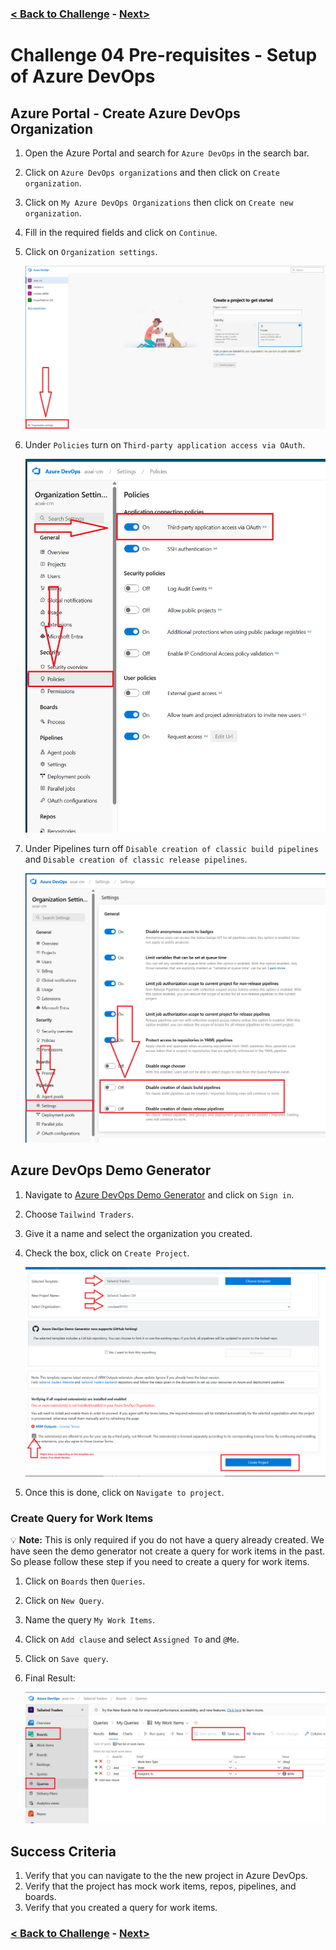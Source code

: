 ### [< Back to Challenge](../../Challenge-04.md) - [Next>](./Challenge-04-Prereq-LogicApp.md)

# Challenge 04 Pre-requisites - Setup of Azure DevOps

## Azure Portal - Create Azure DevOps Organization

1. Open the Azure Portal and search for `Azure DevOps` in the search bar.
1. Click on `Azure DevOps organizations` and then click on `Create organization`.
1. Click on `My Azure DevOps Organizations` then click on `Create new organization`.
1. Fill in the required fields and click on `Continue`.
1. Click on `Organization settings`.

    ![Organization Settings](../images/org.png)

1. Under `Policies` turn on `Third-party application access via OAuth`.

    ![Policy](../images/policy.png)

1. Under Pipelines turn off `Disable creation of classic build pipelines` and `Disable creation of classic release pipelines`.

    ![Classic Pipelines](../images/classicpipelines.png)

## Azure DevOps Demo Generator

1. Navigate to [Azure DevOps Demo Generator](https://azuredevopsdemogenerator.azurewebsites.net/) and click on `Sign in`.
1. Choose `Tailwind Traders`.
1. Give it a name and select the organization you created.
1. Check the box, click on `Create Project`.

    ![Create Project](../images/createproject.png)

2. Once this is done, click on `Navigate to project`.

### Create Query for Work Items

:bulb: **Note:** This is only required if you do not have a query already created. We have seen the demo generator not create a query for work items in the past. So please follow these step if you need to create a query for work items.

1. Click on `Boards` then `Queries`.
1. Click on `New Query`.
1. Name the query `My Work Items`.
1. Click on `Add clause` and select `Assigned To` and `@Me`.
1. Click on `Save query`.

1. Final Result:

    ![ADO Query](../images/ADOQuery.png)

## Success Criteria

1. Verify that you can navigate to the the new project in Azure DevOps.
1. Verify that the project has mock work items, repos, pipelines, and boards.
1. Verify that you created a query for work items.

### [< Back to Challenge](../../Challenge-04.md) - [Next>](./Challenge-04-Prereq-LogicApp.md)
